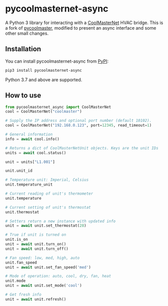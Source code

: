 # pycoolmasternet-async

A Python 3 library for interacting with a [CoolMasterNet](https://coolautomation.com/products/coolmasternet/) HVAC bridge.
This is a fork of [pycoolmaster](https://github.com/koreth/pycoolmasternet), modified to present an async interface and some other small changes.

## Installation

You can install pycoolmasternet-async from [PyPI](https://pypi.org/project/pycoolmasternet-async/):

    pip3 install pycoolmasternet-async

Python 3.7 and above are supported.


## How to use

```python
from pycoolmasternet_async import CoolMasterNet
cool = CoolMasterNet("coolmaster")

# Supply the IP address and optional port number (default 10102).
cool = CoolMasterNet("192.168.0.123", port=12345, read_timeout=1)

# General information
info = await cool.info()

# Returns a dict of CoolMasterNetUnit objects. Keys are the unit IDs
units = await cool.status()

unit = units["L1.001"]

unit.unit_id

# Temperature unit: Imperial, Celsius
unit.temperature_unit

# Current reading of unit's thermometer
unit.temperature

# Current setting of unit's thermostat
unit.thermostat

# Setters return a new instance with updated info
unit = await unit.set_thermostat(28)

# True if unit is turned on
unit.is_on
unit = await unit.turn_on()
unit = await unit.turn_off()

# Fan speed: low, med, high, auto
unit.fan_speed
unit = await unit.set_fan_speed('med')

# Mode of operation: auto, cool, dry, fan, heat
unit.mode
unit = await unit.set_mode('cool')

# Get fresh info
unit = await unit.refresh()

```